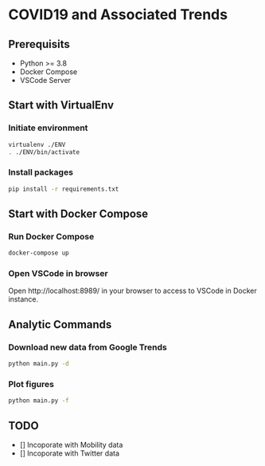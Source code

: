 # COVID19 and Associated Trends

## Prerequisits
- Python >= 3.8
- Docker Compose
- VSCode Server

## Start with VirtualEnv
### Initiate environment
```bash
virtualenv ./ENV
. ./ENV/bin/activate
```

### Install packages
```bash
pip install -r requirements.txt
```

## Start with Docker Compose
### Run Docker Compose
```bash
docker-compose up
```

### Open VSCode in browser
Open http://localhost:8989/ in your browser to access to VSCode in Docker instance.

## Analytic Commands
### Download new data from Google Trends
```bash
python main.py -d
```

### Plot figures
```bash
python main.py -f
```

## TODO
- [] Incoporate with Mobility data
- [] Incoporate with Twitter data